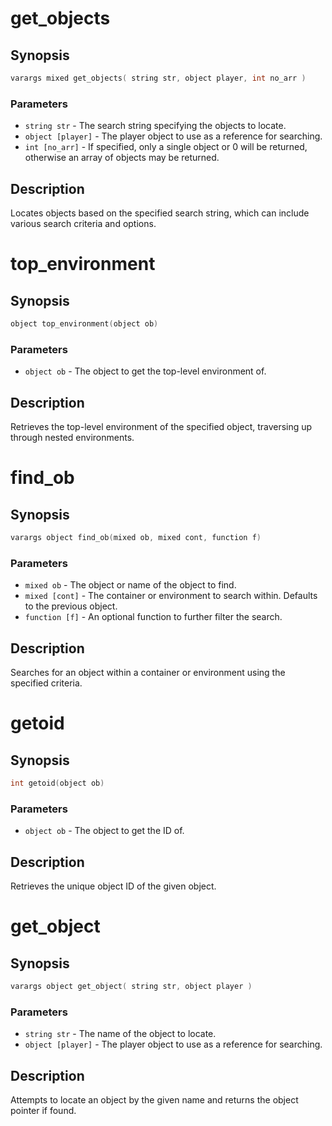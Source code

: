 # get_objects

## Synopsis

```c
varargs mixed get_objects( string str, object player, int no_arr )
```

### Parameters

* `string str` - The search string specifying the objects to locate.
* `object [player]` - The player object to use as a reference for searching.
* `int [no_arr]` - If specified, only a single object or 0 will be returned, otherwise an array of objects may be returned.

## Description

Locates objects based on the specified search string, which can
include various search criteria and options.

# top_environment

## Synopsis

```c
object top_environment(object ob)
```

### Parameters

* `object ob` - The object to get the top-level environment of.

## Description

Retrieves the top-level environment of the specified object,
traversing up through nested environments.

# find_ob

## Synopsis

```c
varargs object find_ob(mixed ob, mixed cont, function f)
```

### Parameters

* `mixed ob` - The object or name of the object to find.
* `mixed [cont]` - The container or environment to search within. Defaults to the previous object.
* `function [f]` - An optional function to further filter the search.

## Description

Searches for an object within a container or environment
using the specified criteria.

# getoid

## Synopsis

```c
int getoid(object ob)
```

### Parameters

* `object ob` - The object to get the ID of.

## Description

Retrieves the unique object ID of the given object.

# get_object

## Synopsis

```c
varargs object get_object( string str, object player )
```

### Parameters

* `string str` - The name of the object to locate.
* `object [player]` - The player object to use as a reference for searching.

## Description

Attempts to locate an object by the given name and returns the
object pointer if found.

